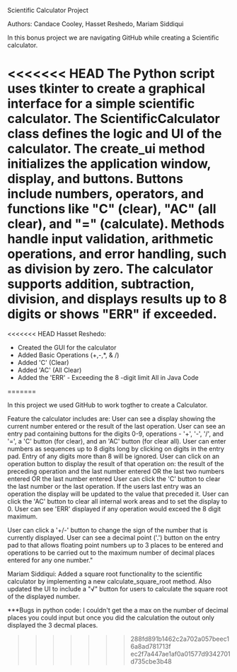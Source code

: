 Scientific Calculator Project

Authors: Candace Cooley, Hasset Reshedo, Mariam Siddiqui

In this bonus project we are navigating GitHub while creating a Scientific calculator.

<<<<<<< HEAD
The Python script uses tkinter to create a graphical interface for a simple scientific calculator. The ScientificCalculator class defines the logic and UI of the calculator. The create_ui method initializes the application window, display, and buttons. Buttons include numbers, operators, and functions like "C" (clear), "AC" (all clear), and "=" (calculate). Methods handle input validation, arithmetic operations, and error handling, such as division by zero. The calculator supports addition, subtraction, division, and displays results up to 8 digits or shows "ERR" if exceeded.
=======
<<<<<<< HEAD
Hasset Reshedo:
- Created the GUI for the calculator
- Added Basic Operations (+,-,*, & /)
- Added 'C' (Clear)
- Added 'AC' (All Clear)
- Added the 'ERR' - Exceeding the 8 -digit limit
All in Java Code



=======

In this project we used GitHub to work togther to create a Calculator. 

Feature the calculator includes are:
User can see a display showing the current number entered or the result of the last operation.
 User can see an entry pad containing buttons for the digits 0-9, operations - '+', '-', '/', and '=', a 'C' button (for clear), and an 'AC' button (for clear all).
 User can enter numbers as sequences up to 8 digits long by clicking on digits in the entry pad. Entry of any digits more than 8 will be ignored.
 User can click on an operation button to display the result of that operation on:
the result of the preceding operation and the last number entered OR
the last two numbers entered OR
the last number entered
 User can click the 'C' button to clear the last number or the last operation. If the users last entry was an operation the display will be updated to the value that preceded it.
 User can click the 'AC' button to clear all internal work areas and to set the display to 0.
 User can see 'ERR' displayed if any operation would exceed the 8 digit maximum.

 User can click a '+/-' button to change the sign of the number that is currently displayed.
 User can see a decimal point ('.') button on the entry pad to that allows floating point numbers up to 3 places to be entered and operations to be carried out to the maximum number of decimal places entered for any one number."

Mariam Siddiqui:
Added a square root functionality to the scientific calculator by implementing a new calculate_square_root method. Also updated the UI to include a "√" button for users to calculate the square root of the displayed number.

 ***Bugs in python code: I couldn't get the a max on the number of decimal places you could input but once you did the calculation the outout only displayed the 3 decmal places.
>>>>>>> 288fd891b1462c2a702a057beec16a8ad781713f
>>>>>>> ec2f7a447ae1af0a01577d9342701d735cbe3b48
